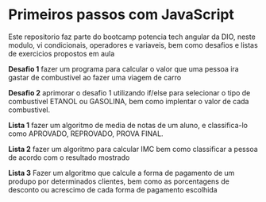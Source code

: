 # Primeiros passos com JavaScript
Este repositorio faz parte do bootcamp potencia tech angular da DIO, neste modulo, vi condicionais, operadores e variaveis, bem como desafios e listas de exercicios propostos em aula

**Desafio 1**
    fazer um programa para calcular o valor que uma pessoa ira gastar de combustivel ao fazer uma viagem de carro

**Desafio 2**
 aprimorar o desafio 1 utilizando if/else para selecionar o tipo de combustivel ETANOL ou GASOLINA, bem como implentar o valor de cada combustivel.

**Lista 1**
    fazer um algoritmo de media de notas de um aluno, e classifica-lo como APROVADO, REPROVADO, PROVA FINAL.

**Lista 2**
    fazer um algoritmo para calcular IMC bem como classificar a pessoa de acordo com o resultado mostrado

**Lista 3**
    Fazer um algoritmo que calcule a forma de pagamento de um produpo por determinados clientes, bem como as porcentagens de desconto ou acrescimo de cada forma de pagamento escolhida